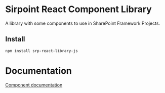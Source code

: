 # Sirpoint React Component Library

A library with some components to use in SharePoint Framework Projects.

## Install
```
npm install srp-react-library-js
```

# Documentation
[Component documentation](https://maximocalero.github.io/srp-react-library-js)